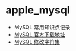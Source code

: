 # apple_mysql
- MySQL 常用知识点记录
- [MySQL 官方下载地址](https://downloads.mysql.com/archives/community/)
- [MySQL 修改字符集 ](https://yq.aliyun.com/articles/648634)

